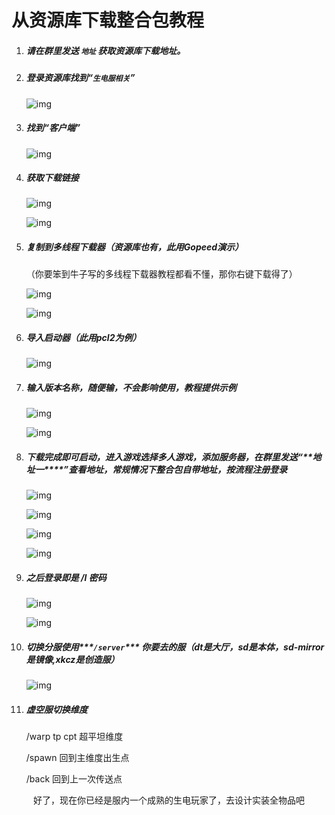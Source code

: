 # 从资源库下载整合包教程

1. ##### 请在群里发送 `地址` 获取资源库下载地址。

2. ##### 登录资源库找到“`生电服相关`”

   ![img](http://www.kdocs.cn/api/v3/office/copy/SnlsUXVUMGRyYkl1NHpXZ0RheCtkRFNhcWpaNkpoTHR0MkZIUXlJcGhsdU9vUkk2dzdCbzloK0hoWjdqd3dOUFl4aE50Q3gydG11Mk1GR2hPZjJsYWU1OFRxemRxZlhRNHBoSG5KSUZqWkVNa3VrbEEzcDlmdnNtQndqYmllb1BiSjZNbjFLMlIwVkZLMmsrNmQwaW40bG1NaGdwVWFvdjJxVkhnb3Zmcm5EVzBqbEtMVDZXNndZbFk4UWR1eXpobUc5YWhWRHFCelNFQnpqa0hFeTM1Rk54TTIvNDVzWWpRU3d1RTRjYXlVRndxNTVMU25rcEcydkQwTmVWOGhBSDlSZWt5M0hXQnF3PQ==/attach/object/QCDDD4JBABQEK?)

3. ##### 找到“客户端”

   ![img](http://www.kdocs.cn/api/v3/office/copy/SnlsUXVUMGRyYkl1NHpXZ0RheCtkRFNhcWpaNkpoTHR0MkZIUXlJcGhsdU9vUkk2dzdCbzloK0hoWjdqd3dOUFl4aE50Q3gydG11Mk1GR2hPZjJsYWU1OFRxemRxZlhRNHBoSG5KSUZqWkVNa3VrbEEzcDlmdnNtQndqYmllb1BiSjZNbjFLMlIwVkZLMmsrNmQwaW40bG1NaGdwVWFvdjJxVkhnb3Zmcm5EVzBqbEtMVDZXNndZbFk4UWR1eXpobUc5YWhWRHFCelNFQnpqa0hFeTM1Rk54TTIvNDVzWWpRU3d1RTRjYXlVRndxNTVMU25rcEcydkQwTmVWOGhBSDlSZWt5M0hXQnF3PQ==/attach/object/Z6DDD4JBAAQGO?)

4. ##### 获取下载链接

   ![img](http://www.kdocs.cn/api/v3/office/copy/SnlsUXVUMGRyYkl1NHpXZ0RheCtkRFNhcWpaNkpoTHR0MkZIUXlJcGhsdU9vUkk2dzdCbzloK0hoWjdqd3dOUFl4aE50Q3gydG11Mk1GR2hPZjJsYWU1OFRxemRxZlhRNHBoSG5KSUZqWkVNa3VrbEEzcDlmdnNtQndqYmllb1BiSjZNbjFLMlIwVkZLMmsrNmQwaW40bG1NaGdwVWFvdjJxVkhnb3Zmcm5EVzBqbEtMVDZXNndZbFk4UWR1eXpobUc5YWhWRHFCelNFQnpqa0hFeTM1Rk54TTIvNDVzWWpRU3d1RTRjYXlVRndxNTVMU25rcEcydkQwTmVWOGhBSDlSZWt5M0hXQnF3PQ==/attach/object/5GDDD4JBACQGA?)

   ![img](http://www.kdocs.cn/api/v3/office/copy/SnlsUXVUMGRyYkl1NHpXZ0RheCtkRFNhcWpaNkpoTHR0MkZIUXlJcGhsdU9vUkk2dzdCbzloK0hoWjdqd3dOUFl4aE50Q3gydG11Mk1GR2hPZjJsYWU1OFRxemRxZlhRNHBoSG5KSUZqWkVNa3VrbEEzcDlmdnNtQndqYmllb1BiSjZNbjFLMlIwVkZLMmsrNmQwaW40bG1NaGdwVWFvdjJxVkhnb3Zmcm5EVzBqbEtMVDZXNndZbFk4UWR1eXpobUc5YWhWRHFCelNFQnpqa0hFeTM1Rk54TTIvNDVzWWpRU3d1RTRjYXlVRndxNTVMU25rcEcydkQwTmVWOGhBSDlSZWt5M0hXQnF3PQ==/attach/object/3CDDD4JBACQBA?)

5. ##### 复制到多线程下载器（资源库也有，此用Gopeed演示）

   （你要笨到牛子写的多线程下载器教程都看不懂，那你右键下载得了）

   ![img](http://www.kdocs.cn/api/v3/office/copy/SnlsUXVUMGRyYkl1NHpXZ0RheCtkRFNhcWpaNkpoTHR0MkZIUXlJcGhsdU9vUkk2dzdCbzloK0hoWjdqd3dOUFl4aE50Q3gydG11Mk1GR2hPZjJsYWU1OFRxemRxZlhRNHBoSG5KSUZqWkVNa3VrbEEzcDlmdnNtQndqYmllb1BiSjZNbjFLMlIwVkZLMmsrNmQwaW40bG1NaGdwVWFvdjJxVkhnb3Zmcm5EVzBqbEtMVDZXNndZbFk4UWR1eXpobUc5YWhWRHFCelNFQnpqa0hFeTM1Rk54TTIvNDVzWWpRU3d1RTRjYXlVRndxNTVMU25rcEcydkQwTmVWOGhBSDlSZWt5M0hXQnF3PQ==/attach/object/VGDDD4JBABAD2?)

   ![img](http://www.kdocs.cn/api/v3/office/copy/SnlsUXVUMGRyYkl1NHpXZ0RheCtkRFNhcWpaNkpoTHR0MkZIUXlJcGhsdU9vUkk2dzdCbzloK0hoWjdqd3dOUFl4aE50Q3gydG11Mk1GR2hPZjJsYWU1OFRxemRxZlhRNHBoSG5KSUZqWkVNa3VrbEEzcDlmdnNtQndqYmllb1BiSjZNbjFLMlIwVkZLMmsrNmQwaW40bG1NaGdwVWFvdjJxVkhnb3Zmcm5EVzBqbEtMVDZXNndZbFk4UWR1eXpobUc5YWhWRHFCelNFQnpqa0hFeTM1Rk54TTIvNDVzWWpRU3d1RTRjYXlVRndxNTVMU25rcEcydkQwTmVWOGhBSDlSZWt5M0hXQnF3PQ==/attach/object/S6DDD4JBABAAS?)

6. ##### 导入启动器（此用pcl2为例）

   ![img](http://www.kdocs.cn/api/v3/office/copy/SnlsUXVUMGRyYkl1NHpXZ0RheCtkRFNhcWpaNkpoTHR0MkZIUXlJcGhsdU9vUkk2dzdCbzloK0hoWjdqd3dOUFl4aE50Q3gydG11Mk1GR2hPZjJsYWU1OFRxemRxZlhRNHBoSG5KSUZqWkVNa3VrbEEzcDlmdnNtQndqYmllb1BiSjZNbjFLMlIwVkZLMmsrNmQwaW40bG1NaGdwVWFvdjJxVkhnb3Zmcm5EVzBqbEtMVDZXNndZbFk4UWR1eXpobUc5YWhWRHFCelNFQnpqa0hFeTM1Rk54TTIvNDVzWWpRU3d1RTRjYXlVRndxNTVMU25rcEcydkQwTmVWOGhBSDlSZWt5M0hXQnF3PQ==/attach/object/W6DTD4JBACADK?)

7. ##### 输入版本名称，随便输，不会影响使用，教程提供示例

   ![img](http://www.kdocs.cn/api/v3/office/copy/SnlsUXVUMGRyYkl1NHpXZ0RheCtkRFNhcWpaNkpoTHR0MkZIUXlJcGhsdU9vUkk2dzdCbzloK0hoWjdqd3dOUFl4aE50Q3gydG11Mk1GR2hPZjJsYWU1OFRxemRxZlhRNHBoSG5KSUZqWkVNa3VrbEEzcDlmdnNtQndqYmllb1BiSjZNbjFLMlIwVkZLMmsrNmQwaW40bG1NaGdwVWFvdjJxVkhnb3Zmcm5EVzBqbEtMVDZXNndZbFk4UWR1eXpobUc5YWhWRHFCelNFQnpqa0hFeTM1Rk54TTIvNDVzWWpRU3d1RTRjYXlVRndxNTVMU25rcEcydkQwTmVWOGhBSDlSZWt5M0hXQnF3PQ==/attach/object/3ODDD4JBACQGA?)

   ![img](http://www.kdocs.cn/api/v3/office/copy/SnlsUXVUMGRyYkl1NHpXZ0RheCtkRFNhcWpaNkpoTHR0MkZIUXlJcGhsdU9vUkk2dzdCbzloK0hoWjdqd3dOUFl4aE50Q3gydG11Mk1GR2hPZjJsYWU1OFRxemRxZlhRNHBoSG5KSUZqWkVNa3VrbEEzcDlmdnNtQndqYmllb1BiSjZNbjFLMlIwVkZLMmsrNmQwaW40bG1NaGdwVWFvdjJxVkhnb3Zmcm5EVzBqbEtMVDZXNndZbFk4UWR1eXpobUc5YWhWRHFCelNFQnpqa0hFeTM1Rk54TTIvNDVzWWpRU3d1RTRjYXlVRndxNTVMU25rcEcydkQwTmVWOGhBSDlSZWt5M0hXQnF3PQ==/attach/object/6CDDD4JBAAQAA?)

8. ##### 下载完成即可启动，进入游戏选择多人游戏，添加服务器，在群里发送“***\**\*地址一\*\**\***”查看地址，常规情况下整合包自带地址，按流程注册登录

   ![img](http://www.kdocs.cn/api/v3/office/copy/SnlsUXVUMGRyYkl1NHpXZ0RheCtkRFNhcWpaNkpoTHR0MkZIUXlJcGhsdU9vUkk2dzdCbzloK0hoWjdqd3dOUFl4aE50Q3gydG11Mk1GR2hPZjJsYWU1OFRxemRxZlhRNHBoSG5KSUZqWkVNa3VrbEEzcDlmdnNtQndqYmllb1BiSjZNbjFLMlIwVkZLMmsrNmQwaW40bG1NaGdwVWFvdjJxVkhnb3Zmcm5EVzBqbEtMVDZXNndZbFk4UWR1eXpobUc5YWhWRHFCelNFQnpqa0hFeTM1Rk54TTIvNDVzWWpRU3d1RTRjYXlVRndxNTVMU25rcEcydkQwTmVWOGhBSDlSZWt5M0hXQnF3PQ==/attach/object/EGEDD4JBACAFI?)

   ![img](http://www.kdocs.cn/api/v3/office/copy/SnlsUXVUMGRyYkl1NHpXZ0RheCtkRFNhcWpaNkpoTHR0MkZIUXlJcGhsdU9vUkk2dzdCbzloK0hoWjdqd3dOUFl4aE50Q3gydG11Mk1GR2hPZjJsYWU1OFRxemRxZlhRNHBoSG5KSUZqWkVNa3VrbEEzcDlmdnNtQndqYmllb1BiSjZNbjFLMlIwVkZLMmsrNmQwaW40bG1NaGdwVWFvdjJxVkhnb3Zmcm5EVzBqbEtMVDZXNndZbFk4UWR1eXpobUc5YWhWRHFCelNFQnpqa0hFeTM1Rk54TTIvNDVzWWpRU3d1RTRjYXlVRndxNTVMU25rcEcydkQwTmVWOGhBSDlSZWt5M0hXQnF3PQ==/attach/object/TGETD4JBAAQGS?)

   ![img](http://www.kdocs.cn/api/v3/office/copy/SnlsUXVUMGRyYkl1NHpXZ0RheCtkRFNhcWpaNkpoTHR0MkZIUXlJcGhsdU9vUkk2dzdCbzloK0hoWjdqd3dOUFl4aE50Q3gydG11Mk1GR2hPZjJsYWU1OFRxemRxZlhRNHBoSG5KSUZqWkVNa3VrbEEzcDlmdnNtQndqYmllb1BiSjZNbjFLMlIwVkZLMmsrNmQwaW40bG1NaGdwVWFvdjJxVkhnb3Zmcm5EVzBqbEtMVDZXNndZbFk4UWR1eXpobUc5YWhWRHFCelNFQnpqa0hFeTM1Rk54TTIvNDVzWWpRU3d1RTRjYXlVRndxNTVMU25rcEcydkQwTmVWOGhBSDlSZWt5M0hXQnF3PQ==/attach/object/QWETD4JBAAAEI?)

   ![img](http://www.kdocs.cn/api/v3/office/copy/SnlsUXVUMGRyYkl1NHpXZ0RheCtkRFNhcWpaNkpoTHR0MkZIUXlJcGhsdU9vUkk2dzdCbzloK0hoWjdqd3dOUFl4aE50Q3gydG11Mk1GR2hPZjJsYWU1OFRxemRxZlhRNHBoSG5KSUZqWkVNa3VrbEEzcDlmdnNtQndqYmllb1BiSjZNbjFLMlIwVkZLMmsrNmQwaW40bG1NaGdwVWFvdjJxVkhnb3Zmcm5EVzBqbEtMVDZXNndZbFk4UWR1eXpobUc5YWhWRHFCelNFQnpqa0hFeTM1Rk54TTIvNDVzWWpRU3d1RTRjYXlVRndxNTVMU25rcEcydkQwTmVWOGhBSDlSZWt5M0hXQnF3PQ==/attach/object/Q6ETD4JBADACI?)

9. ##### 之后登录即是 /l 密码

   ![img](http://www.kdocs.cn/api/v3/office/copy/SnlsUXVUMGRyYkl1NHpXZ0RheCtkRFNhcWpaNkpoTHR0MkZIUXlJcGhsdU9vUkk2dzdCbzloK0hoWjdqd3dOUFl4aE50Q3gydG11Mk1GR2hPZjJsYWU1OFRxemRxZlhRNHBoSG5KSUZqWkVNa3VrbEEzcDlmdnNtQndqYmllb1BiSjZNbjFLMlIwVkZLMmsrNmQwaW40bG1NaGdwVWFvdjJxVkhnb3Zmcm5EVzBqbEtMVDZXNndZbFk4UWR1eXpobUc5YWhWRHFCelNFQnpqa0hFeTM1Rk54TTIvNDVzWWpRU3d1RTRjYXlVRndxNTVMU25rcEcydkQwTmVWOGhBSDlSZWt5M0hXQnF3PQ==/attach/object/T2ETD4JBACQGS?)

   ![img](http://www.kdocs.cn/api/v3/office/copy/SnlsUXVUMGRyYkl1NHpXZ0RheCtkRFNhcWpaNkpoTHR0MkZIUXlJcGhsdU9vUkk2dzdCbzloK0hoWjdqd3dOUFl4aE50Q3gydG11Mk1GR2hPZjJsYWU1OFRxemRxZlhRNHBoSG5KSUZqWkVNa3VrbEEzcDlmdnNtQndqYmllb1BiSjZNbjFLMlIwVkZLMmsrNmQwaW40bG1NaGdwVWFvdjJxVkhnb3Zmcm5EVzBqbEtMVDZXNndZbFk4UWR1eXpobUc5YWhWRHFCelNFQnpqa0hFeTM1Rk54TTIvNDVzWWpRU3d1RTRjYXlVRndxNTVMU25rcEcydkQwTmVWOGhBSDlSZWt5M0hXQnF3PQ==/attach/object/VOETD4JBADAES?)

10. ##### 切换分服使用***`/server`*** 你要去的服（***dt***是大厅，***sd***是本体，**sd-mirror**是镜像,**xkcz**是创造服）

    ![img](http://www.kdocs.cn/api/v3/office/copy/SnlsUXVUMGRyYkl1NHpXZ0RheCtkRFNhcWpaNkpoTHR0MkZIUXlJcGhsdU9vUkk2dzdCbzloK0hoWjdqd3dOUFl4aE50Q3gydG11Mk1GR2hPZjJsYWU1OFRxemRxZlhRNHBoSG5KSUZqWkVNa3VrbEEzcDlmdnNtQndqYmllb1BiSjZNbjFLMlIwVkZLMmsrNmQwaW40bG1NaGdwVWFvdjJxVkhnb3Zmcm5EVzBqbEtMVDZXNndZbFk4UWR1eXpobUc5YWhWRHFCelNFQnpqa0hFeTM1Rk54TTIvNDVzWWpRU3d1RTRjYXlVRndxNTVMU25rcEcydkQwTmVWOGhBSDlSZWt5M0hXQnF3PQ==/attach/object/VWETD4JBABADO?)

11. ##### 虚空服切换维度

    /warp tp cpt 超平坦维度

    /spawn 回到主维度出生点

    /back 回到上一次传送点

<center>好了，现在你已经是服内一个成熟的生电玩家了，去设计实装全物品吧</center>